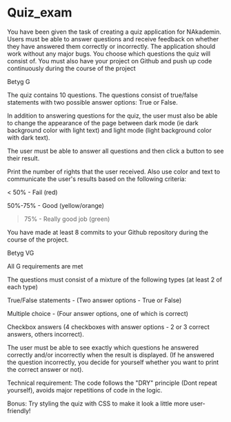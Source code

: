 # Quiz_exam
You have been given the task of creating a quiz application for NAkademin. Users must be able to answer questions and receive feedback on whether they have answered them correctly or incorrectly. The application should work without any major bugs. You choose which questions the quiz will consist of.
You must also have your project on Github and push up code continuously during the course of the project

Betyg G

The quiz contains 10 questions. The questions consist of true/false statements with two possible answer options: True or False.

In addition to answering questions for the quiz, the user must also be able to change the appearance of the page between dark mode (ie dark background color with light text) and light mode (light background color with dark text).

The user must be able to answer all questions and then click a button to see their result.

Print the number of rights that the user received. Also use color and text to communicate the user's results based on the following criteria:

< 50% - Fail (red)

50%-75% - Good (yellow/orange)

> 75% - Really good job (green)

You have made at least 8 commits to your Github repository during the course of the project.

Betyg VG

All G requirements are met

The questions must consist of a mixture of the following types (at least 2 of each type)

True/False statements - (Two answer options - True or False)

Multiple choice - (Four answer options, one of which is correct)

Checkbox answers (4 checkboxes with answer options - 2 or 3 correct answers, others incorrect).

The user must be able to see exactly which questions he answered correctly and/or incorrectly when the result is displayed. (If he answered the question incorrectly, you decide for yourself whether you want to print the correct answer or not).

Technical requirement: The code follows the "DRY" principle (Dont repeat yourself), avoids major repetitions of code in the logic.

 

Bonus: Try styling the quiz with CSS to make it look a little more user-friendly!
